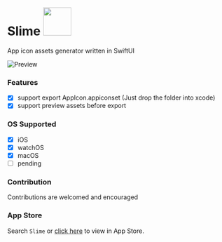 # Slime <img src="https://user-images.githubusercontent.com/20198012/142772870-e2106600-e49f-4498-bd26-b635ceb1c671.png" height=64 />
App icon assets generator written in SwiftUI

![Preview](https://user-images.githubusercontent.com/20198012/142772891-8b142e73-9f23-46a0-af3b-ddf063a25875.png)

### Features
- [x] support export AppIcon.appiconset (Just drop the folder into xcode)
- [x] support preview assets before export

### OS Supported
- [x] iOS
- [x] watchOS
- [x] macOS
- [ ] pending

### Contribution
Contributions are welcomed and encouraged

### App Store
Search `Slime` or [click here](https://apps.apple.com/cn/app/slime-assets-maker/id1596648022) to view in App Store.
